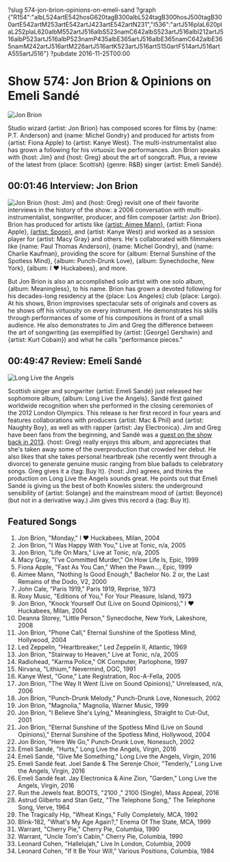 ?slug 574-jon-brion-opinions-on-emeli-sand
?graph {"R154":"albL524artE542hosG620tagB300albL524tagB300hosJ500tagB300artE542artM253artE542artJ423artE542artN231","I536":"artJ516plaL620plaL252plaL620albM552artJ516albS523namC642albS523artJ516albI212artJ516albP523artJ516albP523namP435albE365artJ516albE365namC642albE365namM242artJ516artM226artJ516artK523artJ516artS150artF514artJ516artA555artJ516"}
?pubdate 2016-11-25T00:00
# Show 574: Jon Brion & Opinions on Emeli Sandé

![Jon Brion](//static.soundopinions.org/images/2016/jonbrion_web.jpg)

Studio wizard {artist: Jon Brion} has composed scores for films by {name: P.T. Anderson} and {name: Michel Gondry} and produced for artists from {artist: Fiona Apple} to {artist: Kanye West}. The multi-instrumentalist also has grown a following for his virtuosic live performances. Jon Brion speaks with {host: Jim} and {host: Greg} about the art of songcraft. Plus, a review of the latest from {place: Scottish} {genre: R&B} singer {artist: Emeli Sandé}.

## 00:01:46 Interview: Jon Brion
![Jon Brion](//static.soundopinions.org/images/2016/jonbrion.jpg)
{host: Jim} and {host: Greg} revisit one of their favorite interviews in the history of the show: a 2006 conversation with multi-instrumentalist, songwriter, producer, and film composer {artist: Jon Brion}. Brion has produced for artists like [{artist: Aimee Mann}](http://soundopinions.org/show/372/), {artist: Fiona Apple}, [{artist: Spoon}](http://soundopinions.org/show/476/), and {artist: Kanye West} and worked as a session player for {artist: Macy Gray} and others. He's collaborated with filmmakers like {name: Paul Thomas Anderson}, {name: Michel Gondry}, and {name: Charlie Kaufman}, providing the score for {album: Eternal Sunshine of the Spotless Mind}, {album: Punch-Drunk Love}, {album: Synechdoche, New York}, {album: I ♥ Huckabees}, and more.

But Jon Brion is also an accomplished solo artist with one solo album, {album: Meaningless}, to his name. Brion has grown a devoted following for his decades-long residency at the {place: Los Angeles} club {place: Largo}. At his shows, Brion improvises spectacular sets of originals and covers as he shows off his virtuosity on every instrument. He demonstrates his skills through performances of some of his compositions in front of a small audience. He also demonstrates to Jim and Greg the difference between the art of songwriting (as exemplified by {artist: [George] Gershwin} and {artist: Kurt Cobain}) and what he calls "performance pieces."


## 00:49:47 Review: Emeli Sandé
![Long Live the Angels](http://is5.mzstatic.com/image/thumb/Music71/v4/d4/92/ad/d492ad06-6fdf-9abf-f4ca-630a8c5ddac9/source/600x600bb.jpg "324008615/1172028263")

Scottish singer and songwriter {artist: Emeli Sandé} just released her sophomore album, {album: Long Live the Angels}. Sandé first gained worldwide recognition when she performed in the closing ceremonies of the 2012 London Olympics. This release is her first record in four years and features collaborations with producers {artist: Mac & Phil} and {artist: Naughty Boy}, as well as with rapper {artist: Jay Electronica}. Jim and Greg have been fans from the beginning, and Sandé was a [guest on the show back in 2013](http://soundopinions.org/show/384/#emelisande). {host: Greg} really enjoys this album, and appreciates that she's taken away some of the overproduction that crowded her debut. He also likes that she takes personal heartbreak (she recently went through a divorce) to generate genuine music ranging from blue ballads to celebratory songs. Greg gives it a {tag: Buy It}. {host: Jim} agrees, and thinks the production on Long Live the Angels sounds great. He points out that Emeli Sandé is giving us the best of both Knowles sisters: the underground sensibility of {artist: Solange} and the mainstream mood of {artist: Beyoncé} (but not in a derivative way.) Jim gives this record a {tag: Buy It}. 


## Featured Songs

1. Jon Brion, "Monday," I ♥ Huckabees, Milan, 2004
1. Jon Brion, "I Was Happy With You," Live at Tonic, n/a, 2005
1. Jon Brion, "Life On Mars," Live at Tonic, n/a, 2005
1. Macy Gray, "I've Committed Murder," On How Life Is, Epic, 1999
1. Fiona Apple, "Fast As You Can," When the Pawn..., Epic, 1999
1. Aimee Mann, "Nothing Is Good Enough," Bachelor No. 2 or, the Last Remains of the Dodo, V2, 2000
1. John Cale, "Paris 1919," Paris 1919, Reprise, 1973
1. Roxy Music, "Editions of You," For Your Pleasure, Island, 1973
1. Jon Brion, "Knock Yourself Out (Live on Sound Opinions)," I ♥ Huckabees, Milan, 2004
1. Deanna Storey, "Little Person," Synecdoche, New York, Lakeshore, 2008
1. Jon Brion, "Phone Call," Eternal Sunshine of the Spotless Mind, Hollywood, 2004
1. Led Zeppelin, "Heartbreaker," Led Zeppelin II, Atlantic, 1969
1. Jon Brion, "Stairway to Heaven," Live at Tonic, n/a, 2005
1. Radiohead, "Karma Police," OK Computer, Parlophone, 1997
1. Nirvana, "Lithium," Nevermind, DGC, 1991
1. Kanye West, "Gone," Late Registration, Roc-A-Fella, 2005
1. Jon Brion, "The Way It Went (Live on Sound Opinions)," Unreleased, n/a, 2006
1. Jon Brion, "Punch-Drunk Melody," Punch-Drunk Love, Nonesuch, 2002
1. Jon Brion, "Magnolia," Magnolia, Warner Music, 1999
1. Jon Brion, "I Believe She's Lying," Meaningless, Straight to Cut-Out, 2001
1. Jon Brion, "Eternal Sunshine of the Spotless Mind (Live on Sound Opinions)," Eternal Sunshine of the Spotless Mind, Hollywood, 2004
1. Jon Brion, "Here We Go," Punch-Drunk Love, Nonesuch, 2002
1. Emeli Sandé, "Hurts," Long Live the Angels, Virgin, 2016
1. Emeli Sandé, "Give Me Something," Long Live the Angels, Virgin, 2016
1. Emeli Sandé feat. Joel Sande & The Serenje Choir, "Tenderly," Long Live the Angels, Virgin, 2016
1. Emeli Sandé feat. Jay Electronica & Aine Zion, "Garden," Long Live the Angels, Virgin, 2016
1. Run the Jewels feat. BOOTS, "2100 ," 2100 (Single), Mass Appeal, 2016
1. Astrud Gilberto and Stan Getz, "The Telephone Song," The Telephone Song, Verve, 1964
1. The Tragically Hip, "Wheat Kings," Fully Completely, MCA, 1992
1. Blink-182, "What's My Age Again?," Enema Of The State, MCA, 1999
1. Warrant, "Cherry Pie," Cherry Pie, Columbia, 1990
1. Warrant, "Uncle Tom's Cabin," Cherry Pie, Columbia, 1990
1. Leonard Cohen, "Hallelujah," Live In London, Columbia, 2009
1. Leonard Cohen, "If It Be Your Will," Various Positions, Columbia, 1984
